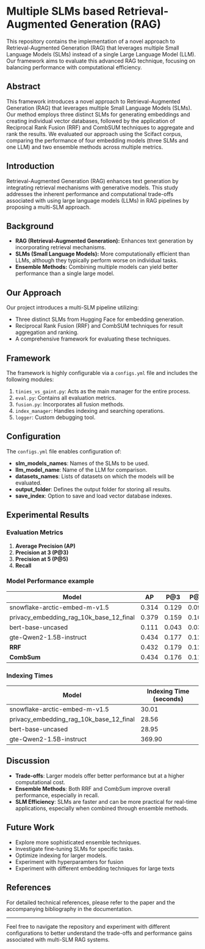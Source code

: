 # Multiple SLMs based Retrieval-Augmented Generation (RAG)

This repository contains the implementation of a novel approach to Retrieval-Augmented Generation (RAG) that leverages multiple Small Language Models (SLMs) instead of a single Large Language Model (LLM). Our framework aims to evaluate this advanced RAG technique, focusing on balancing performance with computational efficiency.

## Abstract

This framework introduces a novel approach to Retrieval-Augmented Generation (RAG) that leverages multiple Small Language Models (SLMs). Our method employs three distinct SLMs for generating embeddings and creating individual vector databases, followed by the application of Reciprocal Rank Fusion (RRF) and CombSUM techniques to aggregate and rank the results. We evaluated our approach using the Scifact corpus, comparing the performance of four embedding models (three SLMs and one LLM) and two ensemble methods across multiple metrics.

## Introduction

Retrieval-Augmented Generation (RAG) enhances text generation by integrating retrieval mechanisms with generative models. This study addresses the inherent performance and computational trade-offs associated with using large language models (LLMs) in RAG pipelines by proposing a multi-SLM approach.

## Background

- **RAG (Retrieval-Augmented Generation):** Enhances text generation by incorporating retrieval mechanisms.
- **SLMs (Small Language Models):** More computationally efficient than LLMs, although they typically perform worse on individual tasks.
- **Ensemble Methods:** Combining multiple models can yield better performance than a single large model.

## Our Approach

Our project introduces a multi-SLM pipeline utilizing:

- Three distinct SLMs from Hugging Face for embedding generation.
- Reciprocal Rank Fusion (RRF) and CombSUM techniques for result aggregation and ranking.
- A comprehensive framework for evaluating these techniques.


## Framework

The framework is highly configurable via a `configs.yml` file and includes the following modules:

1. `tinies_vs_gaint.py`: Acts as the main manager for the entire process.
2. `eval.py`: Contains all evaluation metrics.
3. `fusion.py`: Incorporates all fusion methods.
4. `index_manager`: Handles indexing and searching operations.
5. `logger`: Custom debugging tool.

## Configuration

The `configs.yml` file enables configuration of:

- **slm_models_names**: Names of the SLMs to be used.
- **llm_model_name**: Name of the LLM for comparison.
- **datasets_names**: Lists of datasets on which the models will be evaluated.
- **output_folder**: Defines the output folder for storing all results.
- **save_index**: Option to save and load vector database indexes.

## Experimental Results

### Evaluation Metrics

1. **Average Precision (AP)**
2. **Precision at 3 (P@3)**
3. **Precision at 5 (P@5)**
4. **Recall**

### Model Performance example

| Model                                      | AP    | P@3   | P@5   | Recall |
|--------------------------------------------|-------|-------|-------|--------|
| snowflake-arctic-embed-m-v1.5              | 0.314 | 0.129 | 0.093 | 0.513  |
| privacy_embedding_rag_10k_base_12_final    | 0.379 | 0.159 | 0.109 | 0.578  |
| bert-base-uncased                          | 0.111 | 0.043 | 0.037 | 0.226  |
| gte-Qwen2-1.5B-instruct                    | 0.434 | 0.177 | 0.126 | 0.647  |
| **RRF**                                    | 0.432 | 0.179 | 0.123 | 0.705  |
| **CombSum**                                | 0.434 | 0.176 | 0.119 | 0.705  |

### Indexing Times

| Model                                    | Indexing Time (seconds) |
|------------------------------------------|-------------------------|
| snowflake-arctic-embed-m-v1.5            | 30.01                   |
| privacy_embedding_rag_10k_base_12_final  | 28.56                   |
| bert-base-uncased                        | 28.95                   |
| gte-Qwen2-1.5B-instruct                  | 369.90                  |

## Discussion

- **Trade-offs**: Larger models offer better performance but at a higher computational cost.
- **Ensemble Methods**: Both RRF and CombSum improve overall performance, especially in recall.
- **SLM Efficiency**: SLMs are faster and can be more practical for real-time applications, especially when combined through ensemble methods.

## Future Work

- Explore more sophisticated ensemble techniques.
- Investigate fine-tuning SLMs for specific tasks.
- Optimize indexing for larger models.
- Experiment with hyperparamters for fusion
- Experiment with different embedding techniques for large texts


## References

For detailed technical references, please refer to the paper and the accompanying bibliography in the documentation.

---

Feel free to navigate the repository and experiment with different configurations to better understand the trade-offs and performance gains associated with multi-SLM RAG systems.
